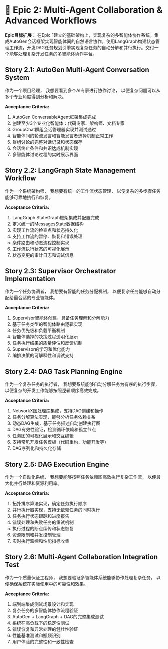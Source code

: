 # 🤝 Epic 2: Multi-Agent Collaboration & Advanced Workflows

**Epic目标扩展：** 在Epic 1建立的基础架构上，实现复杂的多智能体协作系统。集成AutoGen会话框架实现智能体间的自然语言协作，使用LangGraph构建状态管理工作流，开发DAG任务规划引擎实现复杂任务的自动分解和并行执行。交付一个能够处理复杂开发任务的多智能体协作平台。

## Story 2.1: AutoGen Multi-Agent Conversation System

作为一个项目经理，
我想要看到多个AI专家进行协作讨论，
以便复杂问题可以从多个专业角度得到分析和解决。

**Acceptance Criteria:**
1. AutoGen ConversableAgent框架集成完成
2. 创建至少3个专业化智能体：代码专家、架构师、文档专家
3. GroupChat群组会话管理器实现并测试通过
4. 智能体间的轮流发言和智能发言者选择机制正常工作
5. 群组讨论的完整对话记录和状态保存
6. 会话终止条件和共识达成机制实现
7. 多智能体讨论过程的实时展示界面

## Story 2.2: LangGraph State Management Workflow

作为一个系统架构师，
我想要有统一的工作流状态管理，
以便复杂的多步骤任务能够可靠地执行和恢复。

**Acceptance Criteria:**
1. LangGraph StateGraph框架集成并配置完成
2. 定义统一的MessagesState数据结构
3. 实现工作流的检查点和状态持久化
4. 支持工作流的暂停、恢复和错误处理
5. 条件路由和动态流程控制实现
6. 工作流执行状态的可视化展示
7. 状态变更的审计日志和调试信息

## Story 2.3: Supervisor Orchestrator Implementation

作为一个任务协调者，
我想要有智能的任务分配机制，
以便复杂任务能够自动分配给最合适的专业智能体。

**Acceptance Criteria:**
1. Supervisor智能体创建，具备任务理解和分解能力
2. 基于任务类型的智能体路由逻辑实现
3. 任务优先级和负载平衡机制
4. 智能体选择的决策过程透明化展示
5. 任务执行结果的质量评估和反馈机制
6. Supervisor的学习和优化能力
7. 编排决策的可解释性和调试支持

## Story 2.4: DAG Task Planning Engine

作为一个复杂任务的执行者，
我想要系统能够自动分解任务为有序的执行步骤，
以便复杂的开发工作能够按照逻辑顺序高效完成。

**Acceptance Criteria:**
1. NetworkX图处理库集成，支持DAG创建和操作
2. 任务分解算法实现，能够分析任务依赖关系
3. 动态DAG生成，基于任务描述自动创建执行图
4. DAG有效性验证，检测循环依赖和孤立节点
5. 任务图的可视化展示和交互编辑
6. 支持常见开发任务模板（代码重构、功能开发等）
7. DAG序列化和持久化存储

## Story 2.5: DAG Execution Engine

作为一个自动化系统，
我想要能够按照任务依赖图高效执行复杂工作流，
以便最大化并行处理和资源利用率。

**Acceptance Criteria:**
1. 拓扑排序算法实现，确定任务执行顺序
2. 并行执行器实现，支持无依赖任务的同时执行
3. 任务执行状态跟踪和进度报告
4. 错误处理和失败任务的重试机制
5. 执行过程的断点续传和状态恢复
6. 资源限制和并发控制管理
7. 实时执行监控和性能指标收集

## Story 2.6: Multi-Agent Collaboration Integration Test

作为一个质量保证工程师，
我想要验证多智能体系统能够协作处理复杂任务，
以便确保系统在实际使用中的可靠性和效果。

**Acceptance Criteria:**
1. 端到端集成测试场景设计和实现
2. 复杂任务的多智能体协作流程验证
3. AutoGen + LangGraph + DAG的完整集成测试
4. 系统在高负载下的稳定性测试
5. 错误恢复和异常处理的健壮性验证
6. 性能基准测试和瓶颈识别
7. 用户体验的完整性和一致性检查
